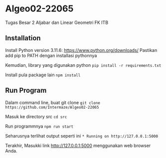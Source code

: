 # Algeo02-22065
Tugas Besar 2 Aljabar dan Linear Geometri FK ITB

## Installation

Install Python version 3.11.6: https://www.python.org/downloads/
Pastikan add pip to PATH dengan installasi pythonnya

Kemudian, library yang digunakan python
`pip install -r requirements.txt`

Install pula package lain
`npm install`

## Run Program

Dalam command line, buat git clone
`git clone https://github.com/Intermaze/Algeo02-22065`

Masuk ke directory src
`cd src`

Run programmnya
`npm run start`

Seharusnya terlihat output seperti ini
`* Running on http://127.0.0.1:5000`

Terakhir, Masukki link http://127.0.0.1:5000 menggunakan web browser Anda.
